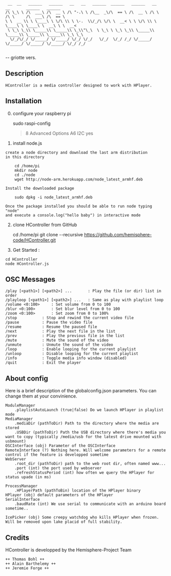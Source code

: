 ```
 __  __   ______   ______   __   __   ______  ______   ______   __       __       ______   ______   
/\ \_\ \ /\  ___\ /\  __ \ /\ "-.\ \ /\__  _\/\  == \ /\  __ \ /\ \     /\ \     /\  ___\ /\  == \  
\ \  __ \\ \ \____\ \ \/\ \\ \ \-.  \\/_/\ \/\ \  __< \ \ \/\ \\ \ \____\ \ \____\ \  __\ \ \  __<  
 \ \_\ \_\\ \_____\\ \_____\\ \_\\"\_\  \ \_\ \ \_\ \_\\ \_____\\ \_____\\ \_____\\ \_____\\ \_\ \_\
  \/_/\/_/ \/_____/ \/_____/ \/_/ \/_/   \/_/  \/_/ /_/ \/_____/ \/_____/ \/_____/ \/_____/ \/_/ /_/
  
```
  
  -- griotte vers.
  
Description
------------- 
  
	HController is a media controller designed to work with HPlayer.
  
Installation 
------------- 

  0. configure your raspberry pi
 
		sudo raspi-config
		> 8 Advanced Options
		> A6 I2C
		> yes
	
  1. install node.js 
  	
  	create a node directory and download the last arm distribution 
  	in this directory
  	
		cd /home/pi
  		mkdir node
  		cd ./node
  		wget http://node-arm.herokuapp.com/node_latest_armhf.deb
  		
  	Install the downloaded package
  		
  		sudo dpkg -i node_latest_armhf.deb
  	
  	Once the package installed you should be able to run node typing "node" 
  	and execute a console.log("hello baby") in interactive mode
  	
  2. clone HController from GitHub
  
		cd /home/pi
		git clone --recursive https://github.com/hemisphere-code/HController.git
  	
  3. Get Started :
  
  	cd HController
  	node HController.js
  	
  	
OSC Messages
------------- 

	/play [<path1>] [<path2>] ...       : Play the file (or dir) list in order
	/playloop [<path1>] [<path2>] ...   : Same as play with playlist loop
	/volume <0:100>     : Set volume from 0 to 100
	/blur <0:100>       : Set blur level from 0 to 100
	/zoom <0:100>       : Set zoom from 0 to 100%
	/stop           : Stop and rewind the current video file
	/pause          : Pause the video file
	/resume         : Resume the paused file
	/next           : Play the next file in the list
	/prev           : Play the previous file in the list
	/mute           : Mute the sound of the video
	/unmute         : Unmute the sound of the video
	/loop           : Enable looping for the current playlist
	/unloop         : Disable looping for the current playlist
	/info           : Toggle media info window (disabled)
	/quit           : Exit the player

About config
-------------

Here is a brief description of the globalconfig.json parameters. You can change them at your convinience.
```
ModuleManager
	.playlistAutoLaunch (true|false) Do we launch HPlayer in playlist mode
MediaManager
	.mediaDir (pathToDir) Path to the directory where the media are stored
	.USBDir (pathToDir) Path the USB directory where there's media you want to copy (typically /media/usb for the latest drive mounted with usbmount)
OSCInterface (obj) Parameter of the OSCInterface
RemoteInterface (?) Nothing here. Will welcome parameters for a remote control if the feature is developped sometime 
WebServer
	.root_dir (pathToDir) path to the web root dir, often named www...
	.port (int) the port used by webserver
	.refreshStatusPeriod (int) how often we query the HPlayer for status upade (in ms)
	
ProcessManager
	.HPlayerPath (pathToBin) location of the HPlayer binary
HPlayer (obj) default parameters of the HPlayer
SerialInterface
	.baudRate (int) We use serial to communicate with an arduino board sometime..

IcePicker (obj) Some creepy watchdog who kills HPlayer when frozen. Will be removed upon lake placid of full stability.
```
		
Credits
------------- 

HController is developped by the Hemisphere-Project Team

    ++ Thomas Bohl ++
    ++ Alain Barthelemy ++
    ++ Jeremie Forge ++
  
